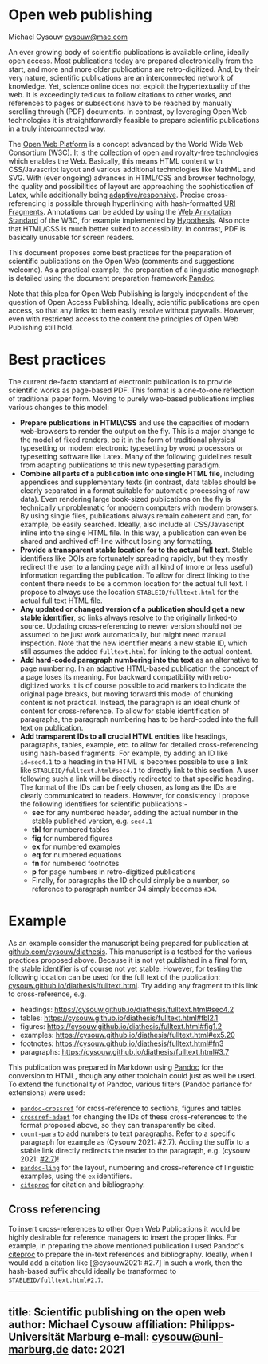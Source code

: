 # Open web publishing

Michael Cysouw <cysouw@mac.com>

An ever growing body of scientific publications is available online, ideally open access. Most publications today are prepared electronically from the start, and more and more older publications are retro-digitized. And, by their very nature, scientific publications are an interconnected network of knowledge. Yet, science online does not exploit the hypertextuality of the web. It is exceedingly tedious to follow citations to other works, and references to pages or subsections have to be reached by manually scrolling through (PDF) documents. In contrast, by leveraging Open Web technologies it is straightforwardly feasible to prepare scientific publications in a truly interconnected way.

The [Open Web Platform](https://www.w3.org/wiki/Open_Web_Platform) is a concept advanced by the World Wide Web Consortium (W3C). It is the collection of open and royalty-free technologies which enables the Web. Basically, this means HTML content with CSS/Javascript layout and various additional technologies like MathML and SVG. With (ever ongoing) advances in HTML/CSS and browser technology, the quality and possibilities of layout are approaching the sophistication of Latex, while additionally being [adaptive/responsive](https://alistapart.com/article/responsive-web-design/). Precise cross-referencing is possible through hyperlinking with hash-formatted [URI Fragments](https://en.wikipedia.org/wiki/URI_fragment). Annotations can be added by using the [Web Annotation Standard](https://www.w3.org/annotation/) of the W3C, for example implemented by [Hypothesis](https://web.hypothes.is). Also note that HTML/CSS is much better suited to accessibility. In contrast, PDF is basically unusable for screen readers.

This document proposes some best practices for the preparation of scientific publications on the Open Web (comments and suggestions welcome). As a practical example, the preparation of a linguistic monograph is detailed using the document preparation framework [Pandoc](https://pandoc.org).

Note that this plea for Open Web Publishing is largely independent of the question of Open Access Publishing. Ideally, scientific publications are open access, so that any links to them easily resolve without paywalls. However, even with restricted access to the content the principles of Open Web Publishing still hold.

# Best practices

The current de-facto standard of electronic publication is to provide scientific works as page-based PDF. This format is a one-to-one reflection of traditional paper form. Moving to purely web-based publications implies various changes to this model:

- **Prepare publications in HTML\CSS** and use the capacities of modern web-browsers to render the output on the fly. This is a major change to the model of fixed renders, be it in the form of traditional physical typesetting or modern electronic typesetting by word processors or typesetting software like Latex. Many of the following guidelines result from adapting publications to this new typesetting paradigm.
- **Combine all parts of a publication into one single HTML file**, including appendices and supplementary texts (in contrast, data tables should be clearly separated in a format suitable for automatic processing of raw data). Even rendering large book-sized publications on the fly is technically unproblematic for modern computers with modern browsers. By using single files, publications always remain coherent and can, for example, be easily searched. Ideally, also include all CSS/Javascript inline into the single HTML file. In this way, a publication can even be shared and archived off-line without losing any formatting.
- **Provide a transparent stable location for to the actual full text**. Stable identifiers like DOIs are fortunately spreading rapidly, but they mostly redirect the user to a landing page with all kind of (more or less useful) information regarding the publication. To allow for direct linking to the content there needs to be a common location for the actual full text. I propose to always use the location `STABLEID/fulltext.html` for the actual full text HTML file.
- **Any updated or changed version of a publication should get a new stable identifier**, so links always resolve to the originally linked-to source. Updating cross-referencing to newer version should not be assumed to be just work automatically, but might need manual inspection. Note that the new identifier means a new stable ID, which still assumes the added `fulltext.html` for linking to the actual content.
- **Add hard-coded paragraph numbering into the text** as an alternative to page numbering. In an adaptive HTML-based publication the concept of a page loses its meaning. For backward compatibility with retro-digitized works it is of course possible to add markers to indicate the original page breaks, but moving forward this model of chunking content is not practical. Instead, the paragraph is an ideal chunk of content for cross-reference. To allow for stable identification of paragraphs, the paragraph numbering has to be hard-coded into the full text on publication.
- **Add transparent IDs to all crucial HTML entities** like headings, paragraphs, tables, example, etc. to allow for detailed cross-referencing using hash-based fragments. For example, by adding an ID like `id=sec4.1` to a heading in the HTML is becomes possible to use a link like `STABLEID/fulltext.html#sec4.1` to directly link to this section. A user following such a link will be directly redirected to that specific heading. The format of the IDs can be freely chosen, as long as the IDs are clearly communicated to readers. However, for consistency I propose the following identifiers for scientific publications:-
  - **sec** for any numbered header, adding the actual number in the stable published version, e.g. `sec4.1` 
  - **tbl** for numbered tables
  - **fig** for numbered figures
  - **ex** for numbered examples
  - **eq** for numbered equations
  - **fn** for numbered footnotes
  - **p** for page numbers in retro-digitized publications
  - Finally, for paragraphs the ID should simply be a number, so reference to paragraph number 34 simply becomes `#34`.

# Example

As an example consider the manuscript being prepared for publication at [github.com/cysouw/diathesis](https://github.com/cysouw/diathesis). This manuscript is a testbed for the various practices proposed above. Because it is not yet published in a final form, the stable identifier is of course not yet stable. However, for testing the following location can be used for the full text of the publication: [cysouw.github.io/diathesis/fulltext.html](https://cysouw.github.io/diathesis/fulltext.html). Try adding any fragment to this link to cross-reference, e.g.

- headings: https://cysouw.github.io/diathesis/fulltext.html#sec4.2
- tables: https://cysouw.github.io/diathesis/fulltext.html#tbl2.1
- figures: https://cysouw.github.io/diathesis/fulltext.html#fig1.2
- examples: https://cysouw.github.io/diathesis/fulltext.html#ex5.20
- footnotes: https://cysouw.github.io/diathesis/fulltext.html#fn3
- paragraphs: https://cysouw.github.io/diathesis/fulltext.html#3.7

This publication was prepared in Markdown using [Pandoc](https:pandoc.org) for the conversion to HTML, though any other toolchain could just as well be used. To extend the functionality of Pandoc, various filters (Pandoc parlance for extensions) were used:

- [`pandoc-crossref`](https://github.com/lierdakil/pandoc-crossref) for cross-reference to sections, figures and tables.
- [`crossref-adapt`](https://github.com/cysouw/crossref-adapt) for changing the IDs of these cross-references to the format proposed above, so they can transparently be cited.
- [`count-para`](https://github.com/cysouw/count-para) to add numbers to text paragraphs. Refer to a specific paragraph for example as (Cysouw 2021: #2.7). Adding the suffix to a stable link directly redirects the reader to the paragraph, e.g. (cysouw 2021: [#2.7](https://cysouw.github.io/diathesis/fulltext.html#2.7))!
- [`pandoc-ling`](https://github.com/cysouw/pandoc-ling) for the layout, numbering and cross-reference of linguistic examples, using the `ex` identifiers.
- [`citeproc`](https://github.com/jgm/citeproc) for citation and bibliography.

## Cross referencing

To insert cross-references to other Open Web Publications it would be highly desirable for reference managers to insert the proper links. For example, in preparing the above mentioned publication I used Pandoc's [citeproc](https://pandoc.org/MANUAL.html#citation-rendering) to prepare the in-text references and bibliography. Ideally, when I would add a citation like [@cysouw2021: #2.7] in such a work, then the hash-based suffix should ideally be transformed to `STABLEID/fulltext.html#2.7`.

---
title: Scientific publishing on the open web
author: Michael Cysouw
affiliation: Philipps-Universität Marburg
e-mail: cysouw@uni-marburg.de
date: 2021
---
